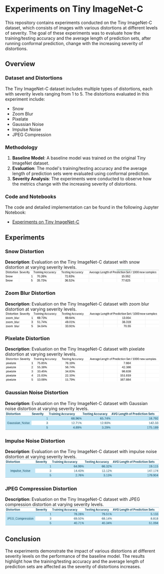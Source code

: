 # Experiments on Tiny ImageNet-C

This repository contains experiments conducted on the Tiny ImageNet-C dataset, which consists of images with various distortions at different levels of severity. The goal of these experiments was to evaluate how the training/testing accuracy and the average length of prediction sets, after running conformal prediction, change with the increasing severity of distortions.

## Overview

### Dataset and Distortions

The Tiny ImageNet-C dataset includes multiple types of distortions, each with severity levels ranging from 1 to 5. The distortions evaluated in this experiment include:

- Snow
- Zoom Blur
- Pixelate
- Gaussian Noise
- Impulse Noise
- JPEG Compression

### Methodology

1. **Baseline Model**: A baseline model was trained on the original Tiny ImageNet dataset.
2. **Evaluation**: The model's training/testing accuracy and the average length of prediction sets were evaluated using conformal prediction.
3. **Severity Analysis**: The experiments were conducted to observe how the metrics change with the increasing severity of distortions.

### Code and Notebooks

The code and detailed implementation can be found in the following Jupyter Notebook:
- [Experiments on Tiny ImageNet-C](https://github.com/Aadharsh1/ML-Deep-Learning/blob/main/Corrupted_Images_Example/Tiny_Imagenet_C/tiny_imagenet_C%20.ipynb)

## Experiments

### Snow Distortion

**Description**: Evaluation on the Tiny ImageNet-C dataset with snow distortion at varying severity levels.
![Snow Distortion Results](images/snow_results.jpg)

### Zoom Blur Distortion

**Description**: Evaluation on the Tiny ImageNet-C dataset with zoom blur distortion at varying severity levels.
![Zoom Blur Distortion Results](images/zoom_blur_results.jpg)

### Pixelate Distortion

**Description**: Evaluation on the Tiny ImageNet-C dataset with pixelate distortion at varying severity levels.
![Pixelate Distortion Results](images/pixelate_results.jpg)

### Gaussian Noise Distortion

**Description**: Evaluation on the Tiny ImageNet-C dataset with Gaussian noise distortion at varying severity levels.
![Gaussian Noise Distortion Results](images/gaussian_noise_results.jpg)

### Impulse Noise Distortion

**Description**: Evaluation on the Tiny ImageNet-C dataset with impulse noise distortion at varying severity levels.
![Impulse Noise Distortion Results](images/impulse_noise_results.jpg)

### JPEG Compression Distortion

**Description**: Evaluation on the Tiny ImageNet-C dataset with JPEG compression distortion at varying severity levels.
![JPEG Compression Distortion Results](images/jpeg_compression_results.jpg)

## Conclusion

The experiments demonstrate the impact of various distortions at different severity levels on the performance of the baseline model. The results highlight how the training/testing accuracy and the average length of prediction sets are affected as the severity of distortions increases.

